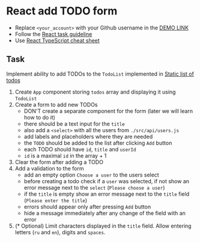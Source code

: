 # React add TODO form
- Replace `<your_account>` with your Github username in the [DEMO LINK](https://JHesher.github.io/react_add-todo-form/)
- Follow the [React task guideline](https://github.com/mate-academy/react_task-guideline#react-tasks-guideline)
- Use [React TypeScript cheat sheet](https://mate-academy.github.io/fe-program/js/extra/react-typescript)

## Task
Implement ability to add TODOs to the `TodoList` implemented in [Static list of todos](https://github.com/mate-academy/react_static-list-of-todos)

1. Create `App` component storing `todos` array and displaying it using `TodoList`
1. Create a form to add new TODOs
    - DON'T create a separate component for the form (later we will learn how to do it)
    - there should be a text input for the `title`
    - also add a `<select>` with all the users from `./src/api/users.js`
    - add labels and placeholders where they are needed
    - the `TODO` should be added to the list after clicking `Add` button
    - each TODO should have `id`, `title` and `userId`
    - `id` is a maximal `id` in the array + 1
1. Clear the form after adding a TODO
1. Add a validation to the form
    - add an empty option `Choose a user` to the users select
    - before creating a todo check if a `user` was selected, if not show an error message next to the `select` (`Please choose a user`)
    - if the `title` is empty show an error message next to the `title` field (`Please enter the title`)
    - errors should appear only after pressing `Add` button
    - hide a message immediately after any change of the field with an error
1. (* Optional) Limit characters displayed in the `title` field.
  Allow entering letters (`ru` and `en`), digits and `spaces`.

